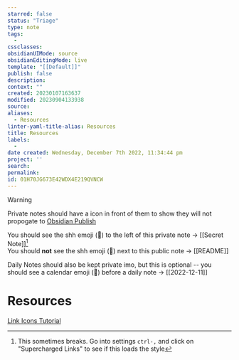 ```yaml
---
starred: false
status: "Triage"
type: note
tags:
  - 
cssclasses: 
obsidianUIMode: source
obsidianEditingMode: live
template: "[[Default]]"
publish: false
description: 
context: ""
created: 20230107163637
modified: 20230904133938
source: 
aliases:
  - Resources
linter-yaml-title-alias: Resources
title: Resources
labels:
  - 
date created: Wednesday, December 7th 2022, 11:34:44 pm
project: ''
search: 
permalink: 
id: 01H70JG673E42WDX4E219QVNCW
---
```


> [!warning]  
> Private notes should have a icon in front of them to show they will not propogate to [Obsidian Publish](https://obsidian.md/publish)

You should see the shh emoji (🤫) to the left of this private note -> [[Secret Note]][^1]  
You should **not** see the shh emoji (🤫) next to this public note -> [[README]]

Daily Notes should also be kept private imo, but this is optional -- you should see a calendar emoji (📆) before a daily note -> [[2022-12-11]]

# Resources

[Link Icons Tutorial](https://youtu.be/uWyeJLWKXUI)

[^1]: This sometimes breaks. Go into settings `ctrl-,` and click on "Supercharged Links" to see if this loads the style
